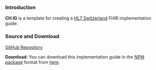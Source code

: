 ### Introduction

**CH IG** is a template for creating a [HL7 Switzerland](https://www.hl7.ch/) FHIR implementation guide.    


### Source and Download

[GitHub Repository](https://github.com/ahdis/ch-ips)

**Download**: You can download this implementation guide in the [NPM package](https://confluence.hl7.org/display/FHIR/NPM+Package+Specification) format from [here](package.tgz).
